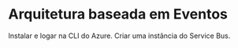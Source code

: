 # Arquitetura baseada em Eventos

Instalar e logar na CLI do Azure.
Criar uma instância do Service Bus.
